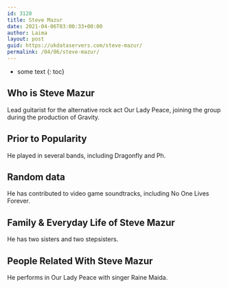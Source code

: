 ```yaml
---
id: 3120
title: Steve Mazur
date: 2021-04-06T03:00:33+00:00
author: Laima
layout: post
guid: https://ukdataservers.com/steve-mazur/
permalink: /04/06/steve-mazur/
---
```


* some text
{: toc}


## Who is Steve Mazur
                  
                  
                  
Lead guitarist for the alternative rock act Our Lady Peace, joining the group during the production of Gravity.
                  
              
            
              
            
                
                
                
## Prior to Popularity
                  
                  
                  
He played in several bands, including Dragonfly and Ph.
                  
              
            
              
            
                
                
                
## Random data
                  
                  
                  
He has contributed to video game soundtracks, including No One Lives Forever.
                  
              
            
              
            
                
                
                
## Family & Everyday Life of Steve Mazur
                  
                  
                  
He has two sisters and two stepsisters.
                  
              
            
              
            
                
                
                
## People Related With Steve Mazur
                  
                  
                  
He performs in Our Lady Peace with singer Raine Maida.
                  
              
            
              
            
                
              
            
              
              
            
            
              
            
          
          
          